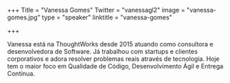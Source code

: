+++
Title = "Vanessa Gomes"
Twitter = "vanessagl2"
image = "vanessa-gomes.jpg"
type = "speaker"
linktitle = "vanessa-gomes"

+++

Vanessa está na ThoughtWorks desde 2015 atuando como consultora e desenvolvedora de Software. Já trabalhou com startups e clientes corporativos e adora resolver problemas reais através de tecnologia. Hoje tem o maior foco em Qualidade de Código, Desenvolvimento Ágil e Entrega Contínua.
